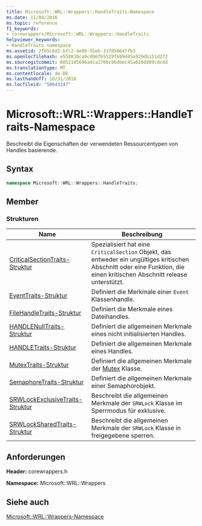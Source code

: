 ```yaml
---
title: Microsoft::WRL::Wrappers::HandleTraits-Namespace
ms.date: 11/04/2016
ms.topic: reference
f1_keywords:
- corewrappers/Microsoft::WRL::Wrappers::HandleTraits
helpviewer_keywords:
- HandleTraits namespace
ms.assetid: 2fb5c6d1-bfc2-4e09-91eb-31705064ffb3
ms.openlocfilehash: e558838ca9cd06fb5529f689d45a920db151d272
ms.sourcegitcommit: 6052185696adca270bc9bdbec45a626dd89cdcdd
ms.translationtype: MT
ms.contentlocale: de-DE
ms.lasthandoff: 10/31/2018
ms.locfileid: "50643247"
---
```

# <a name="microsoftwrlwrappershandletraits-namespace"></a>Microsoft::WRL::Wrappers::HandleTraits-Namespace

Beschreibt die Eigenschaften der verwendeten Ressourcentypen von Handles basierende.

## <a name="syntax"></a>Syntax

```cpp
namespace Microsoft::WRL::Wrappers::HandleTraits;
```

## <a name="members"></a>Member

### <a name="structures"></a>Strukturen

|Name|Beschreibung|
|----------|-----------------|
|[CriticalSectionTraits-Struktur](../windows/criticalsectiontraits-structure.md)|Spezialisiert hat eine `CriticalSection` Objekt, das entweder ein ungültiges kritischen Abschnitt oder eine Funktion, die einen kritischen Abschnitt release unterstützt.|
|[EventTraits-Struktur](../windows/eventtraits-structure.md)|Definiert die Merkmale einer `Event` Klassenhandle.|
|[FileHandleTraits-Struktur](../windows/filehandletraits-structure.md)|Definiert die Merkmale eines Dateihandles.|
|[HANDLENullTraits-Struktur](../windows/handlenulltraits-structure.md)|Definiert die allgemeinen Merkmale eines nicht initialisierten Handles.|
|[HANDLETraits-Struktur](../windows/handletraits-structure.md)|Definiert die allgemeinen Merkmale eines Handles.|
|[MutexTraits-Struktur](../windows/mutextraits-structure.md)|Definiert die allgemeinen Merkmale der [Mutex](../windows/mutex-class1.md) Klasse.|
|[SemaphoreTraits-Struktur](../windows/semaphoretraits-structure.md)|Definiert die allgemeinen Merkmale einer Semaphorobjekt.|
|[SRWLockExclusiveTraits-Struktur](../windows/srwlockexclusivetraits-structure.md)|Beschreibt die allgemeinen Merkmale der `SRWLock` Klasse im Sperrmodus für exklusive.|
|[SRWLockSharedTraits-Struktur](../windows/srwlocksharedtraits-structure.md)|Beschreibt die allgemeinen Merkmale der `SRWLock` Klasse in freigegebene sperren.|

## <a name="requirements"></a>Anforderungen

**Header:** corewrappers.h

**Namespace:** Microsoft::WRL::Wrappers

## <a name="see-also"></a>Siehe auch

[Microsoft::WRL::Wrappers-Namespace](../windows/microsoft-wrl-wrappers-namespace.md)